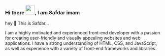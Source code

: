 ### Hi there <img src="https://raw.githubusercontent.com/MartinHeinz/MartinHeinz/master/wave.gif" width="30px">, I am Safdar imam




hey 👋 This is Safdar...

I am a highly motivated and experienced front-end developer with a passion for creating user-friendly and visually appealing websites and web applications. 
I have a strong understanding of HTML, CSS, and JavaScript, as well as experience with a variety of front-end frameworks and libraries.
<!--
**Safdarimam786/safdarimam786** is a ✨ _special_ ✨ repository because its `README.md` (this file) appears on your GitHub profile.



Here are some ideas to get you started:

- 🔭 I’m currently working on ...
- 🌱 I’m currently learning ...
- 👯 I’m looking to collaborate on ...
- 🤔 I’m looking for help with ...
- 💬 Ask me about ...
- 📫 How to reach me: ...
- 😄 Pronouns: ...
- ⚡ Fun fact: ...
-->
